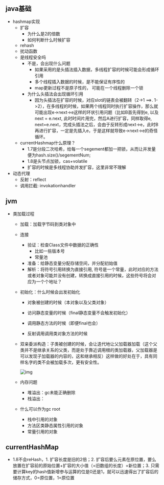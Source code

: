 ## java基础

- hashmap实现
  - 扩容
    - 为什么是2的倍数
    - 如何判断什么时候扩容
  - rehash
  - 扰动函数
  - 是线程安全吗
    - 不是，会出现什么问题
      - 如果采用的是头插法插入数据，多线程扩容的时候可能会形成循环引用
      - 多个线程插入数据的时候，是不能保证有序性的
      - map更新过程不是原子性的， 可能在一个线程删除一个锁
    - 为什么头插法会出现循环引用
      - 因为头插法在扩容的时候，对应slot的链表会被翻转（2->1 ==>. 1->2），在多线程的时候，如果两个线程同时执行扩容操作，那么就可能出现e->next->e这样的环状引用问题（比如B首先得到e, 以及next = e.next, 此时时间片用完，然后A进行扩容，同样取得e, next=e.next，完成头插法之后，会由于反转形成next->e，此时B再进行扩容，一定是先插入e，于是这样就导致e->next->e的奇怪循环。
  - currentHashmap什么原理？
    - 1.7是分段二次哈希，给每一个segement都加一把锁，从而让并发量便为hash.size()/segementNum;
    - 1.8是头节点加锁，cas+volatile
    - 扩容的时候是多线程协助并发扩容，这里非常不理解
- 动态代理
  - 反射：reflect
  - 调用拦截: invokationhandler

## jvm

- 类加载过程

  - 加载：加载字节码到类对象中

  - 连接

    - 验证：检查Class文件中数据的正确性
      - 比如一些版本号
      - 常量池
    - 准备：给静态变量分配存储空间，并分配初始值
    - 解析：将符号引用转换为直接引用,  符号是一个常量，此时对应的方法或者对象可能并没有创建，转换成直接引用的时候，这些符号将会对应为一个个地址？

  - 初始化：什么时候会出发初始化

    - 对象被创建的时候（本对象以及父类对象）

    - 访问静态变量的时候（final静态变量不会触发初始化）

    - 调用静态方法的时候（即便final也会）

    - 反射调用调用类对象方法的时候

      

  - 双亲委派构造：子类被创建的时候，会让迭代地让父加载器加载（这个父类并不是继承关系的父类，而是处于靠近调用根的类加载器，父加载器是可以发现子加载器的内容的，这和继承相反）这样做的好处在于，具有同样名字的类不会被加载多次，更有安全性。

    ![img](https://user-gold-cdn.xitu.io/2019/5/6/16a8d30870f9a8e5?imageslim)

  - 内存问题
  
    - 堆溢出：gc未能正确删除
    - 栈溢出：
  
  - 什么可以作为gc root
  
    - 栈中引用的对象
    - 方法区类静态属性引用的对象
    - 常量引用的对象

## currentHashMap

- 1.8不会reHash，1. 扩容长度是旧的2倍；2. 扩容后要么元素在原位置，要么放置在扩容前的原始位置+扩容的大小值（=旧数组的长度）=新位置；3.  只需要计算key的hash值新增参与运算的位是0还是1，就可以迅速得出了扩容后的储存方式，0=原位置，1=原位置